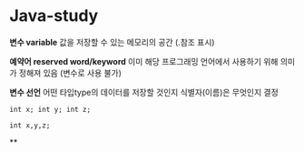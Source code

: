 # Java-study

**변수 variable** 값을 저장할 수 있는 메모리의 공간 (.참조 표시)

**예약어 reserved word/keyword** 이미 해당 프로그래밍 언어에서 사용하기 위해 의미가 정해져 있음 (변수로 사용 불가)

**변수 선언** 어떤 타입type의 데이터를 저장할 것인지 식별자(이름)은 무엇인지 결정

`int x;
int y;
int z;`

`int x,y,z;`

**
